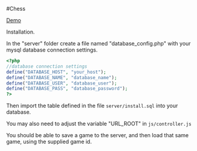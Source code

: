 #Chess

[Demo][1]

[1]: http://www.briandetering.net/chess

Installation.

In the "server" folder create a file named "database_config.php" with your mysql
database connection settings.
```php
<?php
//database connection settings
define("DATABASE_HOST", "your_host");
define("DATABASE_NAME", "database_name");
define("DATABASE_USER", "database_user");
define("DATABASE_PASS", "database_password");
?>
```

Then import the table defined in the file `server/install.sql` into your database.

You may also need to adjust the variable "URL_ROOT" in `js/controller.js`

You should be able to save a game to the server, and then load that same game,
using the supplied game id.
